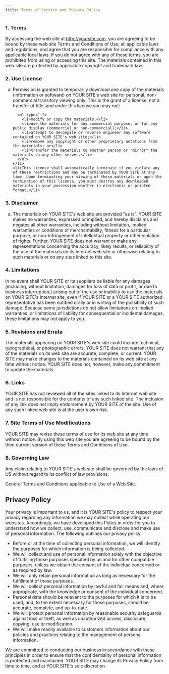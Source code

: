 ```yaml
---
title: Terms of Service and Privacy Policy 
---
```

<h3>1. Terms</h3>

  <p>By accessing the web site at <a href="http://yoursite.com">http://yoursite.com</a>, you are agreeing to be bound by these web site Terms and Conditions of Use, all applicable laws and regulations, and agree that you are responsible for compliance with any applicable local laws. If you do not agree with any of these terms, you are prohibited from using or accessing this site. The materials contained in this web site are protected by applicable copyright and trademark law.</p>

<h3>2. Use License</h3>

  <ol type="a">
    <li>
      Permission is granted to temporarily download one copy of the materials (information or software) on YOUR SITE's web site for personal, non-commercial transitory viewing only. This is the grant of a license, not a transfer of title, and under this license you may not:

      <ol type="i">
        <li>modify or copy the materials;</li>
        <li>use the materials for any commercial purpose, or for any public display (commercial or non-commercial);</li>
        <li>attempt to decompile or reverse engineer any software contained on YOUR SITE's web site;</li>
        <li>remove any copyright or other proprietary notations from the materials; or</li>
        <li>transfer the materials to another person or "mirror" the materials on any other server.</li>
      </ol>
    </li>
    <li>This license shall automatically terminate if you violate any of these restrictions and may be terminated by YOUR SITE at any time. Upon terminating your viewing of these materials or upon the termination of this license, you must destroy any downloaded materials in your possession whether in electronic or printed format.</li>
  </ol>

<h3>3. Disclaimer</h3>

  <ol type="a">
    <li>The materials on YOUR SITE's web site are provided "as is". YOUR SITE makes no warranties, expressed or implied, and hereby disclaims and negates all other warranties, including without limitation, implied warranties or conditions of merchantability, fitness for a particular purpose, or non-infringement of intellectual property or other violation of rights. Further, YOUR SITE does not warrant or make any representations concerning the accuracy, likely results, or reliability of the use of the materials on its Internet web site or otherwise relating to such materials or on any sites linked to this site.</li>
  </ol>

<h3>4. Limitations</h3>

  <p>In no event shall YOUR SITE or its suppliers be liable for any damages (including, without limitation, damages for loss of data or profit, or due to business interruption,) arising out of the use or inability to use the materials on YOUR SITE's Internet site, even if YOUR SITE or a YOUR SITE authorized representative has been notified orally or in writing of the possibility of such damage. Because some jurisdictions do not allow limitations on implied warranties, or limitations of liability for consequential or incidental damages, these limitations may not apply to you.</p>

<h3>5. Revisions and Errata</h3>

  <p>The materials appearing on YOUR SITE's web site could include technical, typographical, or photographic errors. YOUR SITE does not warrant that any of the materials on its web site are accurate, complete, or current. YOUR SITE may make changes to the materials contained on its web site at any time without notice. YOUR SITE does not, however, make any commitment to update the materials.</p>

<h3>6. Links</h3>

  <p>YOUR SITE has not reviewed all of the sites linked to its Internet web site and is not responsible for the contents of any such linked site. The inclusion of any link does not imply endorsement by YOUR SITE of the site. Use of any such linked web site is at the user's own risk.</p>

<h3>7. Site Terms of Use Modifications</h3>

  <p>YOUR SITE may revise these terms of use for its web site at any time without notice. By using this web site you are agreeing to be bound by the then current version of these Terms and Conditions of Use.</p>

<h3>8. Governing Law</h3>

  <p>Any claim relating to YOUR SITE's web site shall be governed by the laws of US without regard to its conflict of law provisions.</p>

  <p>General Terms and Conditions applicable to Use of a Web Site.</p>

<h2>Privacy Policy</h2>

  <p>Your privacy is important to us, and it is YOUR SITE's policy to respect your privacy regarding any information we may collect while operating our websites. Accordingly, we have developed this Policy in order for you to understand how we collect, use, communicate and disclose and make use of personal information. The following outlines our privacy policy.</p>

  <ul>
    <li>Before or at the time of collecting personal information, we will identify the purposes for which information is being collected.</li>
    <li>We will collect and use of personal information solely with the objective of fulfilling those purposes specified by us and for other compatible purposes, unless we obtain the consent of the individual concerned or as required by law.</li>
    <li>We will only retain personal information as long as necessary for the fulfillment of those purposes.</li>
    <li>We will collect personal information by lawful and fair means and, where appropriate, with the knowledge or consent of the individual concerned.</li>
    <li>Personal data should be relevant to the purposes for which it is to be used, and, to the extent necessary for those purposes, should be accurate, complete, and up-to-date.</li>
    <li>We will protect personal information by reasonable security safeguards against loss or theft, as well as unauthorized access, disclosure, copying, use or modification.</li>
    <li>We will make readily available to customers information about our policies and practices relating to the management of personal information.</li>
  </ul>

  <p>We are committed to conducting our business in accordance with these principles in order to ensure that the confidentiality of personal information is protected and maintained. YOUR SITE may change its Privacy Policy from time to time, and at YOUR SITE's sole discretion.</p>
